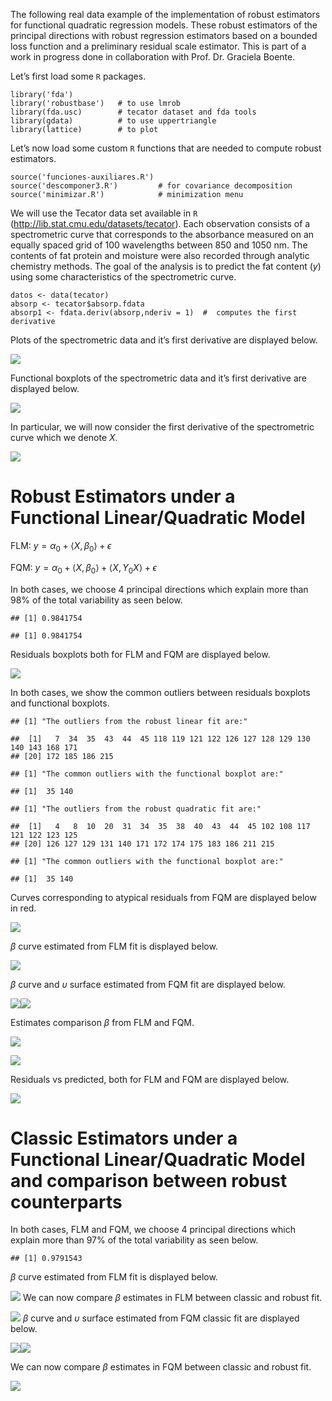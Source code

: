 The following real data example of the implementation of robust
estimators for functional quadratic regression models. These robust
estimators of the principal directions with robust regression estimators
based on a bounded loss function and a preliminary residual scale
estimator. This is part of a work in progress done in collaboration with
Prof. Dr. Graciela Boente.

Let’s first load some <code>R</code> packages.

    library('fda')          
    library('robustbase')   # to use lmrob 
    library(fda.usc)        # tecator dataset and fda tools
    library(gdata)          # to use uppertriangle
    library(lattice)        # to plot

Let’s now load some custom <code>R</code> functions that are needed to
compute robust estimators.

    source('funciones-auxiliares.R') 
    source('descomponer3.R')         # for covariance decomposition
    source('minimizar.R')            # minimization menu

We will use the Tecator data set available in <code>R</code>
(<http://lib.stat.cmu.edu/datasets/tecator>). Each observation consists
of a spectrometric curve that corresponds to the absorbance measured on
an equally spaced grid of 100 wavelengths between 850 and 1050 nm. The
contents of fat protein and moisture were also recorded through analytic
chemistry methods. The goal of the analysis is to predict the fat
content (*y*) using some characteristics of the spectrometric curve.

    datos <- data(tecator)
    absorp <- tecator$absorp.fdata
    absorp1 <- fdata.deriv(absorp,nderiv = 1)  #  computes the first derivative

Plots of the spectrometric data and it’s first derivative are displayed
below.

![](README_files/figure-markdown_strict/initial%20plots-1.png)

Functional boxplots of the spectrometric data and it’s first derivative
are displayed below.

![](README_files/figure-markdown_strict/functional%20boxplots-1.png)

In particular, we will now consider the first derivative of the
spectrometric curve which we denote *X*.

![](README_files/figure-markdown_strict/X(t)-1.png)

# Robust Estimators under a Functional Linear/Quadratic Model

FLM:
*y* = *α*<sub>0</sub> + ⟨*X*, *β*<sub>0</sub>⟩ + *ϵ*

FQM:
*y* = *α*<sub>0</sub> + ⟨*X*, *β*<sub>0</sub>⟩ + ⟨*X*, *Υ*<sub>0</sub>*X*⟩ + *ϵ*

In both cases, we choose 4 principal directions which explain more than
98% of the total variability as seen below.

    ## [1] 0.9841754

    ## [1] 0.9841754

Residuals boxplots both for FLM and FQM are displayed below.

![](README_files/figure-markdown_strict/robust%20est%20resbox-1.png)

In both cases, we show the common outliers between residuals boxplots
and functional boxplots.

    ## [1] "The outliers from the robust linear fit are:"

    ##  [1]   7  34  35  43  44  45 118 119 121 122 126 127 128 129 130 140 143 168 171
    ## [20] 172 185 186 215

    ## [1] "The common outliers with the functional boxplot are:"

    ## [1]  35 140

    ## [1] "The outliers from the robust quadratic fit are:"

    ##  [1]   4   8  10  20  31  34  35  38  40  43  44  45 102 108 117 121 122 123 125
    ## [20] 126 127 129 131 140 171 172 174 175 183 186 211 215

    ## [1] "The common outliers with the functional boxplot are:"

    ## [1]  35 140

Curves corresponding to atypical residuals from FQM are displayed below
in red.

![](README_files/figure-markdown_strict/robust%20est%20atypical%20curves-1.png)

*β* curve estimated from FLM fit is displayed below.

![](README_files/figure-markdown_strict/robust%20est%20beta%20FLM-1.png)

*β* curve and *υ* surface estimated from FQM fit are displayed below.

![](README_files/figure-markdown_strict/robust%20est%20beta%20gamma%20FQM-1.png)![](README_files/figure-markdown_strict/robust%20est%20beta%20gamma%20FQM-2.png)

Estimates comparison *β* from FLM and FQM.

![](README_files/figure-markdown_strict/robust%20est%20betas-1.png)

![](README_files/figure-markdown_strict/robust%20est%20betas2-1.png)

Residuals vs predicted, both for FLM and FQM are displayed below.

![](README_files/figure-markdown_strict/robust%20est6-1.png)

# Classic Estimators under a Functional Linear/Quadratic Model and comparison between robust counterparts

In both cases, FLM and FQM, we choose 4 principal directions which
explain more than 97% of the total variability as seen below.

    ## [1] 0.9791543

*β* curve estimated from FLM fit is displayed below.

![](README_files/figure-markdown_strict/classic%20est%20beta%20FLM-1.png)
We can now compare *β* estimates in FLM between classic and robust fit.

![](README_files/figure-markdown_strict/robvsclas%20est%20beta%20FLM-1.png)
*β* curve and *υ* surface estimated from FQM classic fit are displayed
below.

![](README_files/figure-markdown_strict/classic%20est%20beta%20gamma%20FQM-1.png)![](README_files/figure-markdown_strict/classic%20est%20beta%20gamma%20FQM-2.png)

We can now compare *β* estimates in FQM between classic and robust fit.

![](README_files/figure-markdown_strict/robvsclas%20est%20beta%20FQM-1.png)
